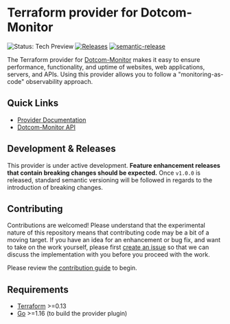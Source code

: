 # Terraform provider for Dotcom-Monitor

![Status: Tech Preview](https://img.shields.io/badge/status-experimental-yellow) 
[![Releases](https://img.shields.io/github/v/release/rymancl/terraform-provider-dotcommonitor.svg)](https://github.com/rymancl/terraform-provider-dotcommonitor/releases) [![semantic-release](https://img.shields.io/badge/%20%20%F0%9F%93%A6%F0%9F%9A%80-semantic--release-e10079.svg)](https://github.com/semantic-release/semantic-release)

The Terraform provider for [Dotcom-Monitor](https://www.dotcom-monitor.com) makes it easy to ensure performance, functionality, and uptime of websites, web applications, servers, and APIs. Using this provider allows you to follow a "monitoring-as-code" observability approach.

## Quick Links
* [Provider Documentation](https://registry.terraform.io/providers/rymancl/dotcommonitor/latest/docs)
* [Dotcom-Monitor API](https://wiki.dotcom-monitor.com/knowledge-base/getting-started-with-the-api)

## Development & Releases
This provider is under active development. **Feature enhancement releases that contain breaking changes should be expected.** Once `v1.0.0` is released, standard semantic versioning will be followed in regards to the introduction of breaking changes.

## Contributing
Contributions are welcomed! Please understand that the experimental nature of this repository means that contributing code may be a bit of a moving target. If you have an idea for an enhancement or bug fix, and want to take on the work yourself, please first [create an issue](https://github.com/rymancl/terraform-provider-dotcommonitor/issues/new) so that we can discuss the implementation with you before you proceed with the work.

Please review the [contribution guide](_about/CONTRIBUTING.md) to begin.

## Requirements
* [Terraform](https://www.terraform.io/downloads.html) >=0.13
* [Go](https://golang.org/doc/install) >=1.16 (to build the provider plugin)
